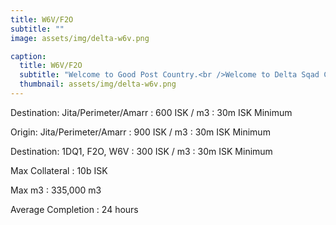 ```yaml
---
title: W6V/F2O
subtitle: ""
image: assets/img/delta-w6v.png

caption:
  title: W6V/F2O
  subtitle: "Welcome to Good Post Country.<br />Welcome to Delta Sqad Country."
  thumbnail: assets/img/delta-w6v.png
---
```


Destination: Jita/Perimeter/Amarr
: 600 ISK / m3
: 30m ISK Minimum

Origin: Jita/Perimeter/Amarr
: 900 ISK / m3
: 30m ISK Minimum

Destination: 1DQ1, F2O, W6V
: 300 ISK / m3
: 30m ISK Minimum

Max Collateral
: 10b ISK

Max m3
: 335,000 m3

Average Completion
: 24 hours